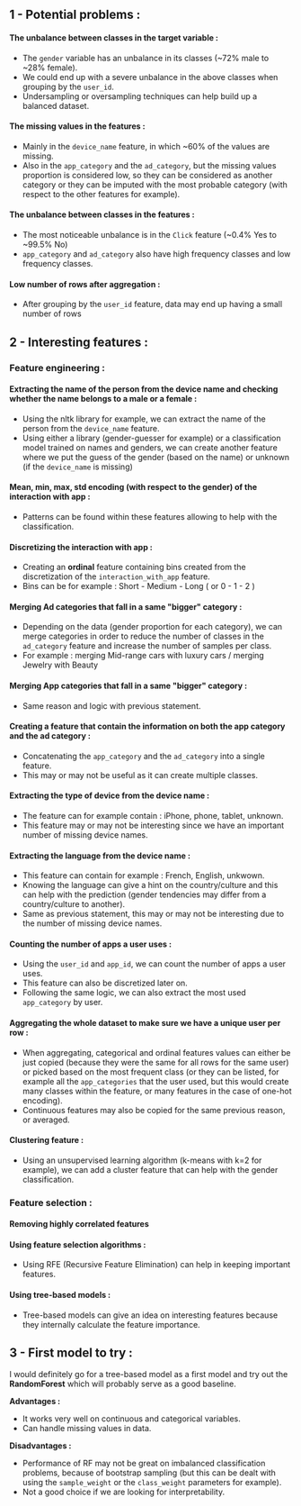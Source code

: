 ## 1 - Potential problems :

#### The unbalance between classes in the target variable : 

- The `gender` variable has an unbalance in its classes (~72% male to ~28% female).
- We could end up with a severe unbalance in the above classes when grouping by the `user_id`.
- Undersampling or oversampling techniques can help build up a balanced dataset.

#### The missing values in the features :

- Mainly in the `device_name` feature, in which ~60% of the values are missing.
- Also in the `app_category` and the `ad_category`, but the missing values proportion is considered low, so they can be considered as another category or they can be imputed with the most probable category (with respect to the other features for example).

#### The unbalance between classes in the features : 

- The most noticeable unbalance is in the `Click` feature (~0.4% Yes to ~99.5% No)
- `app_category` and `ad_category` also have high frequency classes and low frequency classes.

#### Low number of rows after aggregation : 

- After grouping by the `user_id` feature, data may end up having a small number of rows

## 2 - Interesting features : 

### Feature engineering : 

#### Extracting the name of the person from the device name and checking whether the name belongs to a male or a female : 

- Using the nltk library for example, we can extract the name of the person from the `device_name` feature.
- Using either a library (gender-guesser for example) or a classification model trained on names and genders, we can create another feature where we put the guess of the gender (based on the name) or unknown (if the `device_name` is missing)

#### Mean, min, max, std encoding (with respect to the gender) of the interaction with app :

- Patterns can be found within these features allowing to help with the classification.

#### Discretizing the interaction with app : 

- Creating an **ordinal** feature containing bins created from the discretization of the `interaction_with_app` feature.
- Bins can be for example : Short - Medium - Long ( or 0 - 1 - 2 )

#### Merging Ad categories that fall in a same "bigger" category : 

- Depending on the data (gender proportion for each category), we can merge categories in order to reduce the number of classes in the `ad_category` feature and increase the number of samples per class. 
- For example : merging Mid-range cars with luxury cars / merging Jewelry with Beauty

#### Merging App categories that fall in a same "bigger" category : 

- Same reason and logic with previous statement.

#### Creating a feature that contain the information on both the app category and the ad category :

- Concatenating the `app_category` and the `ad_category` into a single feature.
- This may or may not be useful as it can create multiple classes.

#### Extracting the type of device from the device name : 

- The feature can for example contain : iPhone, phone, tablet, unknown.
- This feature may or may not be interesting since we have an important number of missing device names.

#### Extracting the language from the device name : 

- This feature can contain for example : French, English, unkwown.
- Knowing the language can give a hint on the country/culture and this can help with the prediction (gender tendencies may differ from a country/culture to another).
- Same as previous statement, this may or may not be interesting due to the number of missing device names.

#### Counting the number of apps a user uses : 

- Using the `user_id` and `app_id`, we can count the number of apps a user uses.
- This feature can also be discretized later on.
- Following the same logic, we can also extract the most used `app_category` by user.

#### Aggregating the whole dataset to make sure we have a unique user per row :

- When aggregating, categorical and ordinal features values can either be just copied (because they were the same for all rows for the same user) or picked based on the most frequent class (or they can be listed, for example all the `app_categories` that the user used, but this would create many classes within the feature, or many features in the case of one-hot encoding).
- Continuous features may also be copied for the same previous reason, or averaged.

#### Clustering feature : 

- Using an unsupervised learning algorithm (k-means with k=2 for example), we can add a cluster feature that can help with the gender classification.

### Feature selection : 

#### Removing highly correlated features

#### Using feature selection algorithms : 

- Using RFE (Recursive Feature Elimination) can help in keeping important features.

#### Using tree-based models : 

- Tree-based models can give an idea on interesting features because they internally calculate the feature importance. 

## 3 - First model to try : 

I would definitely go for a tree-based model as a first model and try out the **RandomForest** which will probably serve as a good baseline.

**Advantages :**

- It works very well on continuous and categorical variables.
- Can handle missing values in data.

**Disadvantages :**

- Performance of RF may not be great on imbalanced classification problems, because of bootstrap sampling (but this can be dealt with using the `sample_weight` or the `class_weight` parameters for example).
- Not a good choice if we are looking for interpretability.
